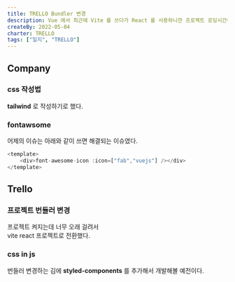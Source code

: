 ```yaml
---
title: TRELLO Bundler 변경
description: Vue 에서 최근에 Vite 를 쓰다가 React 를 사용하니깐 프로젝트 로딩시간이 너무 오래 걸리는 거 같아 Vite 로 변경했다.
createBy: 2022-05-04
charter: TRELLO
tags: ["일지", "TRELLO"]
---
```


## Company

### css 작성법

**tailwind** 로 작성하기로 했다.

### fontawsome

어제의 이슈는 아래와 같이 쓰면 해결되는 이슈였다.

```js
<template>
    <div>font-awesome-icon :icon=["fab","vuejs"] /></div>
</template>
```

## Trello

### 프로젝트 번들러 변경

프로젝트 켜지는데 너무 오래 걸려서  
vite react 프로젝트로 전환했다.

### css in js

번들러 변경하는 김에 **styled-components** 를 추가해서 개발해볼 예전이다.
